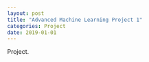 ```yaml
---
layout: post
title: "Advanced Machine Learning Project 1"
categories: Project
date: 2019-01-01
---
```


Project.